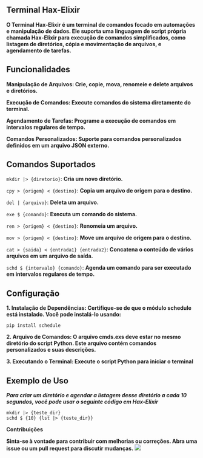 ## Terminal Hax-Elixir

**O Terminal Hax-Elixir é um terminal de comandos focado em automações e manipulação de dados. Ele suporta uma linguagem de script própria chamada Hax-Elixir para execução de comandos simplificados, como listagem de diretórios, cópia e movimentação de arquivos, e agendamento de tarefas.**

## Funcionalidades

**Manipulação de Arquivos: Crie, copie, mova, renomeie e delete arquivos e diretórios.**

**Execução de Comandos: Execute comandos do sistema diretamente do terminal.**

**Agendamento de Tarefas: Programe a execução de comandos em intervalos regulares de tempo.**

**Comandos Personalizados: Suporte para comandos personalizados definidos em um arquivo JSON externo.**


## Comandos Suportados

```mkdir |> {diretorio}```: **Cria um novo diretório.**

```cpy > {origem} < {destino}```: **Copia um arquivo de origem para o destino.**

```del | {arquivo}```: **Deleta um arquivo.**

```exe $ {comando}```: **Executa um comando do sistema.**

```ren > {origem} < {destino}```: **Renomeia um arquivo.**

```mov > {origem} < {destino}```: **Move um arquivo de origem para o destino.**

```cat > {saida} < {entrada1} {entrada2}```: **Concatena o conteúdo de vários arquivos em um arquivo de saída.**

```schd $ {intervalo} {comando}```: **Agenda um comando para ser executado em intervalos regulares de tempo.**


## Configuração

**1. Instalação de Dependências: Certifique-se de que o módulo schedule está instalado. Você pode instalá-lo usando:**

```pip install schedule```


**2. Arquivo de Comandos: O arquivo cmds.exs deve estar no mesmo diretório do script Python. Este arquivo contém comandos personalizados e suas descrições.**


**3. Executando o Terminal: Execute o script Python para iniciar o terminal**


## Exemplo de Uso

_**Para criar um diretório e agendar a listagem desse diretório a cada 10 segundos, você pode usar o seguinte código em Hax-Elixir**_

```
mkdir |> {teste_dir}
schd $ {10} {lst |> {teste_dir}}
```
**Contribuições**

**Sinta-se à vontade para contribuir com melhorias ou correções. Abra uma issue ou um pull request para discutir mudanças.**
![](https://encrypted-tbn0.gstatic.com/images?q=tbn:ANd9GcSTCW3VGZatJ3fyfJuvW_1zkUdrRdJsTGjN7ARxiY7IPAqYwvp1Q_KpTek&s=10)

